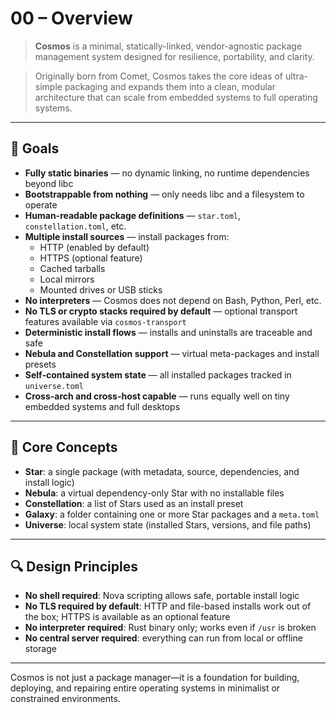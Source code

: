 # 00 – Overview

> **Cosmos** is a minimal, statically-linked, vendor-agnostic package management system designed for resilience, portability, and clarity.

> Originally born from Comet, Cosmos takes the core ideas of ultra-simple packaging and expands them into a clean, modular architecture that can scale from embedded systems to full operating systems.

---

## 🚀 Goals

- **Fully static binaries** — no dynamic linking, no runtime dependencies beyond libc
- **Bootstrappable from nothing** — only needs libc and a filesystem to operate
- **Human-readable package definitions** — `star.toml`, `constellation.toml`, etc.
- **Multiple install sources** — install packages from:
  - HTTP (enabled by default)
  - HTTPS (optional feature)
  - Cached tarballs
  - Local mirrors
  - Mounted drives or USB sticks
- **No interpreters** — Cosmos does not depend on Bash, Python, Perl, etc.
- **No TLS or crypto stacks required by default** — optional transport features available via `cosmos-transport`
- **Deterministic install flows** — installs and uninstalls are traceable and safe
- **Nebula and Constellation support** — virtual meta-packages and install presets
- **Self-contained system state** — all installed packages tracked in `universe.toml`
- **Cross-arch and cross-host capable** — runs equally well on tiny embedded systems and full desktops

---

## 🧰 Core Concepts

- **Star**: a single package (with metadata, source, dependencies, and install logic)
- **Nebula**: a virtual dependency-only Star with no installable files
- **Constellation**: a list of Stars used as an install preset
- **Galaxy**: a folder containing one or more Star packages and a `meta.toml`
- **Universe**: local system state (installed Stars, versions, and file paths)

---

## 🔍 Design Principles

- **No shell required**: Nova scripting allows safe, portable install logic
- **No TLS required by default**: HTTP and file-based installs work out of the box; HTTPS is available as an optional feature
- **No interpreter required**: Rust binary only; works even if `/usr` is broken
- **No central server required**: everything can run from local or offline storage

---

Cosmos is not just a package manager—it is a foundation for building, deploying, and repairing entire operating systems in minimalist or constrained environments.
